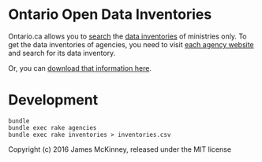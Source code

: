 # Ontario Open Data Inventories

Ontario.ca allows you to [search](https://www.ontario.ca/search/data-catalogue) the [data inventories](https://www.ontario.ca/data/government-wide-data-inventory) of ministries only. To get the data inventories of agencies, you need to visit [each agency website](https://www.ontario.ca/page/agency-accountability) and search for its data inventory.

Or, you can [download that information here](/inventories.csv).

# Development

    bundle
    bundle exec rake agencies
    bundle exec rake inventories > inventories.csv

Copyright (c) 2016 James McKinney, released under the MIT license
